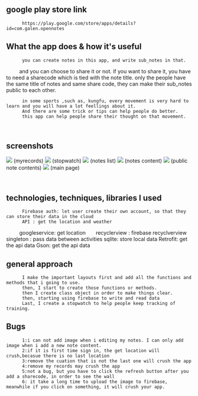 ## google play store link
          https://play.google.com/store/apps/details?id=com.galen.opennotes
          
## What the app does & how it's useful
          you can create notes in this app, and write sub_notes in that.
          and you can choose to share it or not.
          if you want to share it, you have to need a sharecode which is tied with the note title.
          only the people have the same title of notes and same share code, they can make their sub_notes public to each other.
          
          in some sports ,such as, kungfu, every movement is very hard to learn and you will have a lot feellings about it.
          And there are some trick or tips can help people do better.
          this app can help people share their thought on that movement.
          
## screenshots
<img src="./assets/E328C29FC6A4AED0565F4A7D55C4AB39.jpg"> (myrecords)
<img src="./assets/179319E58E924F577352A2DCD72090B3.jpg"> (stopwatch)
<img src="./assets/52D90B4FE517C73118759E3A31BFA30A.jpg"> (notes list)
<img src="./assets/A13D1ADC3F7D9E80234CF942433FD832.jpg"> (notes content)
<img src="./assets/A5580F4CF7983B94DCE45A0CE6D75EE3.jpg"> (public note contents)
<img src="./assets/29C4AB1224EBABF9D9490230BF568C6B.jpg"> (main page)   
  
        

     
       
        
         
           
##  technologies, techniques, libraries I used
          Firebase auth: let user create their own account, so that they can store their data in the cloud
          API : get the location and weather
          googleservice: get location
           recyclerview : firebase recyclverview 
          singleton : pass data between activities
          sqlite: store local data
          Retrofit: get the api data 
          Gson: get the api data
          
## general approach
          I make the important layouts first and add all the functions and methods that i going to use.
          then, I start to create those functions or methods.
          then I create class object in order to make things clear.
          then, starting using firebase to write and read data
          Last, I create a stopwatch to help people keep tracking of training.
          
## Bugs
          1:i can not add image when i editing my notes. I can only add image when i add a new note content.
          2:if it is first time sign in, the get location will crush,becasue there is no last location
          3:remove the cuation that is not the last one will crush the app
          4:remove my records may crush the app
          5:not a bug, but you have to click the refresh button after you add a sharecode, in order to see the wall
          6: it take a long time to upload the image to firebase, meanwhile if you click on something, it will crush your app.
         
          
          
          
          
        


                    
